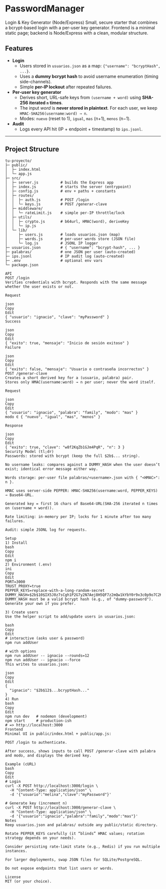 # PasswordManager
Login & Key Generator (Node/Express)
Small, secure starter that combines a bcrypt-based login with a per-user key generator.
Frontend is a minimal static page; backend is Node/Express with a clean, modular structure.


## Features

- **Login**
  - Users stored in `usuarios.json` as a map: `{"username": "bcryptHash", ...}`.
  - Uses a **dummy bcrypt hash** to avoid username enumeration (timing side-channels).
  - Simple **per-IP lockout** after repeated failures.
- **Per-user key generator**
  - Derives short, URL-safe keys from `(username + word)` using **SHA-256 iterated `n` times**.
  - The input *word* is **never stored in plaintext**. For each user, we keep `HMAC-SHA256(username:word) → n`.
  - Modes: `nuevo` (reset to 1), `igual`, `mas` (n+1), `menos` (n−1).
- **Audit**
  - Logs every API hit (IP + endpoint + timestamp) to `ips.jsonl`.

---

## Project Structure

```text
tu-proyecto/
├─ public/
│  ├─ index.html
│  └─ app.js
├─ src/
│  ├─ server.js          # builds the Express app
│  ├─ index.js           # starts the server (entrypoint)
│  ├─ config.js          # env + paths + constants
│  ├─ routes/
│  │  ├─ auth.js         # POST /login
│  │  └─ keys.js         # POST /generar-clave
│  ├─ middleware/
│  │  └─ rateLimit.js    # simple per-IP throttle/lock
│  ├─ utils/
│  │  ├─ crypto.js       # b64url, HMAC(word), deriveKey
│  │  └─ ip.js
│  └─ lib/
│     ├─ users.js        # loads usuarios.json (map)
│     ├─ words.js        # per-user words store (JSON file)
│     └─ log.js          # JSONL IP logger
├─ usuarios.json         # { "username": "bcrypt-hash", ... }
├─ palabras/             # one JSON per user (auto-created)
├─ ips.jsonl             # IP audit log (auto-created)
├─ .env                  # optional env vars
└─ package.json

API
POST /login
Verifies credentials with bcrypt. Responds with the same message whether the user exists or not.

Request

json
Copy
Edit
{ "usuario": "ignacio", "clave": "myPassword" }
Success

json
Copy
Edit
{ "exito": true, "mensaje": "Inicio de sesión exitoso" }
Failure

json
Copy
Edit
{ "exito": false, "mensaje": "Usuario o contraseña incorrectos" }
POST /generar-clave
Creates a short derived key for a (usuario, palabra) pair.
Stores only HMAC(username:word) → n per user; never the word itself.

Request

json
Copy
Edit
{ "usuario": "ignacio", "palabra": "family", "modo": "mas" }
modo ∈ { "nuevo", "igual", "mas", "menos" }

Response

json
Copy
Edit
{ "exito": true, "clave": "w8f2KqZb1GJm4PqR", "n": 3 }
Security Model (tl;dr)
Passwords: stored with bcrypt (keep the full $2b$... string).

No username leaks: compares against a DUMMY_HASH when the user doesn’t exist; identical error message either way.

Words storage: per-user file palabras/<username>.json with { "<HMAC>": n }.

HMAC uses server-side PEPPER: HMAC-SHA256(username:word, PEPPER_KEYS) → Base64-URL.

Generated key = first 16 chars of Base64-URL(SHA-256 iterated n times on (username + word)).

Rate limiting: in-memory per IP; locks for 1 minute after too many failures.

Audit: simple JSONL log for requests.

Setup
1) Install
bash
Copy
Edit
npm i
2) Environment (.env)
ini
Copy
Edit
PORT=3000
TRUST_PROXY=true
PEPPER_KEYS=replace-with-a-long-random-secret
DUMMY_HASH=$2b$10$IX5J0z7sCgh1P2G7y2N7Aej8H5QF7z2mQw1kYbY0r9x3c0p9o7C2K
DUMMY_HASH must be a valid bcrypt hash (e.g., of "dummy-password").
Generate your own if you prefer.

3) Create users
Use the helper script to add/update users in usuarios.json:

bash
Copy
Edit
# interactive (asks user & password)
npm run addUser

# with options
npm run addUser -- ignacio --rounds=12
npm run addUser -- ignacio --force
This writes to usuarios.json:

json
Copy
Edit
{
  "ignacio": "$2b$12$...bcryptHash..."
}
4) Run
bash
Copy
Edit
npm run dev   # nodemon (development)
npm start     # production-ish
# => http://localhost:3000
Frontend
Minimal UI in public/index.html + public/app.js:

POST /login to authenticate.

After success, shows inputs to call POST /generar-clave with palabra and modo, and displays the derived key.

Example (cURL)
bash
Copy
Edit
# Login
curl -X POST http://localhost:3000/login \
  -H "Content-Type: application/json" \
  -d '{"usuario":"melina","clave":"myPassword"}'

# Generate key (increment n)
curl -X POST http://localhost:3000/generar-clave \
  -H "Content-Type: application/json" \
  -d '{"usuario":"ignacio","palabra":"family","modo":"mas"}'
Notes
Keep usuarios.json and palabras/ outside any public/static directory.

Rotate PEPPER_KEYS carefully (it “blinds” HMAC values; rotation strategy depends on your needs).

Consider persisting rate-limit state (e.g., Redis) if you run multiple instances.

For larger deployments, swap JSON files for SQLite/PostgreSQL.

Do not expose endpoints that list users or words.

License
MIT (or your choice).
